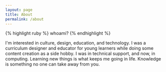 ```yaml
---
layout: page
title: About 
permalink: /about
---
```

 
{% highlight ruby %}
whoami?
{% endhighlight %}

I'm interested in culture, design, education, and technology. 
I was a curriculum designer and educator for young learners while doing some content creation as a side hobby. 
I was in technical support, and now, in computing. 
Learning new things is what keeps me going in life. 
Knowledge is something no one can take away from you. 
